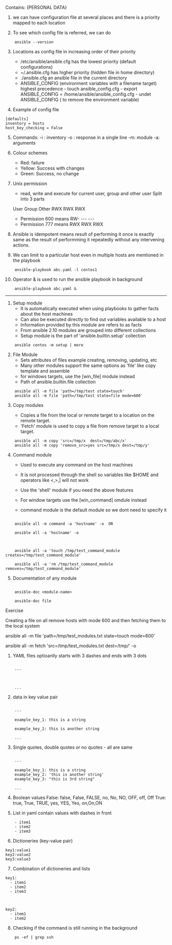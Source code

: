 Contains: {PERSONAL DATA}

1. we can have configuration file at several places and there is a priority mapped to each location

2. To see which config file is referred, we can do

```
    ansible --version
```

3.  Locations as config file in increasing order of their priority
    - /etc/ansible/ansible.cfg has the lowest priority (default configurations)
    - ~/.ansible.cfg has higher priority (hidden file in home directory)
    - ./ansible.cfg an ansible file in the current directory
    - ANSIBLE_CONFIG (environment variables with a filename target) highest precedence
            - touch ansible_config.cfg
            - export ANSIBLE_CONFIG = /home/ansible/ansible_config.cfg
            - undet ANSIBLE_CONFIG ( to remove the environment variable)

4.  Example of config file

```
[defaults]
inventory = hosts
host_key_checking = False
```

5. Commands:
-i : inventory
-o : response in a single line
-m: module
-a: arguments

6. Colour schemes
   - Red: failure
   - Yellow: Success with changes
   - Green: Success, no change

7. Unix permission
   - read, write and execute for current user, group and other user
   Split into 3 parts

   User Group Other
   RWX RWX RWX
   - Permission 600 means
   RW- --- ---
   - Permission 777 means
   RWX RWX RWX

8. Ansible is idempotent means result of performing it once is exactly same as the result of performming it repeatedly without any intervening actions.

9. We can limit to a particular host even in multiple hosts are mentioned in the playbook

```
    ansible-playbook abc.yaml -l centos1
```

10. Operator & is used to run the ansible playbook in background

```
    ansible-playbook abc.yaml &
```




---------------------------


1. Setup module
   - It is automatically executed when using playbooks to gather facts about the host machines
   - Can also be executed directly to find out variables available to a host
   - Information provided by this module are refers to as facts
   - From ansible 2.10 modules are grouped into different collections
   - Setup module is the part of 'ansible.builtin.setup' collection
```
    ansible centos -m setup | more
```

2. File Module
   - Sets attributes of files example creating, removing, updating, etc
   - Many other modules support the same options as 'file' like copy template and assemble
   - for windows targets, use the [win_file] module instead
   - Path of ansible.builtin.file collection
```
    ansible all -m file 'path=/tmp/test state=touch'
    ansible all -m file 'path=/tmp/test state=file mode=600'
```

3. Copy modules

   - Copies a file from the local or remote target to a location on the remote target.
   - 'Fetch' module is used to copy a file from remove target to a local target.

```
    ansible all -m copy 'src=/tmp/x  dest=/tmp/abc/x'
    ansible all -m copy 'remove_src=yes src=/tmp/x dest=/tmp/y'
```

4. Command module

   - Used to execute any command on the host machines

   - It is not processed through the shell so variables like $HOME and operators like <,>,| will not work

   - Use the 'shell' module if you need the above features

   - For window targets use the [win_command] omdule instead

   - command module is the default module so we dont need to specify it

```

    ansible all -m command -a 'hostname' -o  OR

    ansible all -a 'hostname' -o



    ansible all -a 'touch /tmp/test_command_module  creates=/tmp/test_command_module'

    ansible all -a 'rm /tmp/test_command_module removes=/tmp/test_command_module'

```

5. Documentation of any module

```

    ansible-doc <module-name>

    ansible-doc file

```

Exercise

Creating a file on all remove hosts with mode 600 and then fetching them to the local system

ansible all -m file 'path=/tmp/test_modules.txt state=touch mode=600'

ansible all -m fetch 'src=/tmp/test_modules.txt dest=/tmp/' -o

1. YAML files optioanlly starts with 3 dashes and ends with 3 dots

```

    ---



    ...

```

2. data in key value pair

```

    ---

    example_key_1: this is a string

    example_key_2: this is another string

    ...

```

3. Single quotes, double quotes or no quotes - all are same

```

    ---

    example_key_1: this is a string
    example_key_2: 'this is another string'
    example_key_3: "this is 3rd string"

    ...

```

4. Boolean values
   False: false, False, FALSE, no, No, NO, OFF, off, Off
   True: true, True, TRUE, yes, YES, Yes, on,On,ON

5. List in yaml contain values with dashes in front

```
    - item1
    - item2
    - item3
```

6. Dictioneries (key-value pair)

```
key1:value1
key2:value2
key3:value3
```

7. Combination of dictioneries and lists

```
key1:
  - item1
  - item2
  - item3



key2:
  - item1
  - item2
```

8. Checking if the command is still running in the background

```
    ps -ef | grep ssh
```